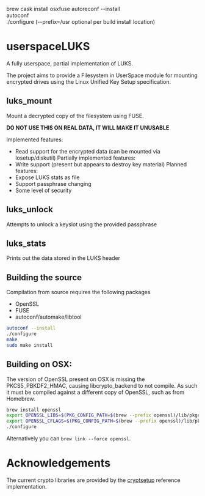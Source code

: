
brew cask install osxfuse
autoreconf --install
<br>
autoconf
<br>
./configure                 (--prefix=/usr optional per build install location)


# userspaceLUKS
A fully userspace, partial implementation of LUKS.

The project aims to provide a Filesystem in UserSpace module for mounting encrypted drives using the Linux Unified Key Setup specification.

## luks_mount
Mount a decrypted copy of the filesystem using FUSE.

__DO NOT USE THIS ON REAL DATA, IT WILL MAKE IT UNUSABLE__

Implemented features:
  + Read support for the encrypted data (can be mounted via losetup/diskutil)
Partially implemented features:
  + Write support (present but appears to destroy key material)
Planned features:
  + Expose LUKS stats as file
  + Support passphrase changing
  + Some level of security

## luks_unlock
Attempts to unlock a keyslot using the provided passphrase

## luks_stats
Prints out the data stored in the LUKS header

## Building the source
Compilation from source requires the following packages

 + OpenSSL
 + FUSE
 + autoconf/automake/libtool

```bash
autoconf --install
./configure
make
sudo make install
```
## Building on OSX:
The version of OpenSSL present on OSX is missing the PKCS5_PBKDF2_HMAC, causing libcrypto_backend to not compile. As such it must be compiled against a different copy of OpenSSL, such as from Homebrew.

```bash
brew install openssl
export OPENSSL_LIBS=$(PKG_CONFIG_PATH=$(brew --prefix openssl)/lib/pkgconfig/ pkg-config --libs openssl)
export OPENSSL_CFLAGS=$(PKG_CONFIG_PATH=$(brew --prefix openssl)/lib/pkgconfig/ pkg-config --cflags openssl)
./configure
```

Alternatively you can `brew link --force openssl`.


# Acknowledgements
The current crypto libraries are provided by the [cryptsetup](https://code.google.com/p/cryptsetup/) reference implementation.
